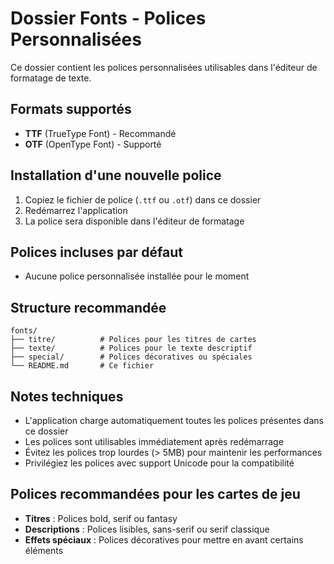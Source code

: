 # Dossier Fonts - Polices Personnalisées

Ce dossier contient les polices personnalisées utilisables dans l'éditeur de formatage de texte.

## Formats supportés
- **TTF** (TrueType Font) - Recommandé
- **OTF** (OpenType Font) - Supporté

## Installation d'une nouvelle police
1. Copiez le fichier de police (`.ttf` ou `.otf`) dans ce dossier
2. Redémarrez l'application
3. La police sera disponible dans l'éditeur de formatage

## Polices incluses par défaut
- Aucune police personnalisée installée pour le moment

## Structure recommandée
```
fonts/
├── titre/          # Polices pour les titres de cartes
├── texte/          # Polices pour le texte descriptif
├── special/        # Polices décoratives ou spéciales
└── README.md       # Ce fichier
```

## Notes techniques
- L'application charge automatiquement toutes les polices présentes dans ce dossier
- Les polices sont utilisables immédiatement après redémarrage
- Évitez les polices trop lourdes (> 5MB) pour maintenir les performances
- Privilégiez les polices avec support Unicode pour la compatibilité

## Polices recommandées pour les cartes de jeu
- **Titres** : Polices bold, serif ou fantasy
- **Descriptions** : Polices lisibles, sans-serif ou serif classique
- **Effets spéciaux** : Polices décoratives pour mettre en avant certains éléments
